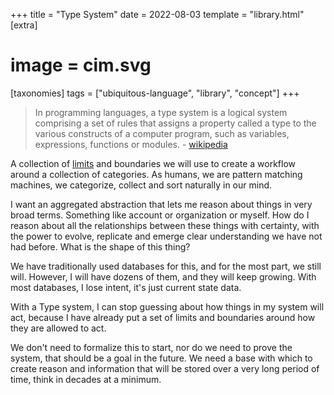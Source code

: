+++
title = "Type System"
date = 2022-08-03
template = "library.html"
[extra]
#  image = cim.svg
[taxonomies]
   tags = ["ubiquitous-language", "library", "concept"]
+++

> In programming languages, a type system is a logical system comprising a set of rules that assigns a property called a type to the various constructs of a computer program, such as variables, expressions, functions or modules. - [wikipedia](https://en.wikipedia.org/wiki/Type_system)

A collection of [limits](limit) and boundaries we will use to create a workflow around a collection of categories. As humans, we are pattern matching machines, we categorize, collect and sort naturally in our mind.

I want an aggregated abstraction that lets me reason about things in very broad terms. Something like account or organization or myself. How do I reason about all the relationships between these things with certainty, with the power to evolve, replicate and emerge clear understanding we have not had before. What is the shape of this thing?

We have traditionally used databases for this, and for the most part, we still will. However, I will have dozens of them, and they will keep growing. With most databases, I lose intent, it's just current state data.

With a Type system, I can stop guessing about how things in my system will act, because I have already put a set of limits and boundaries around how they are allowed to act.

We don't need to formalize this to start, nor do we need to prove the system, that should be a goal in the future. We need a base with which to create reason and information that will be stored over a very long period of time, think in decades at a minimum.

